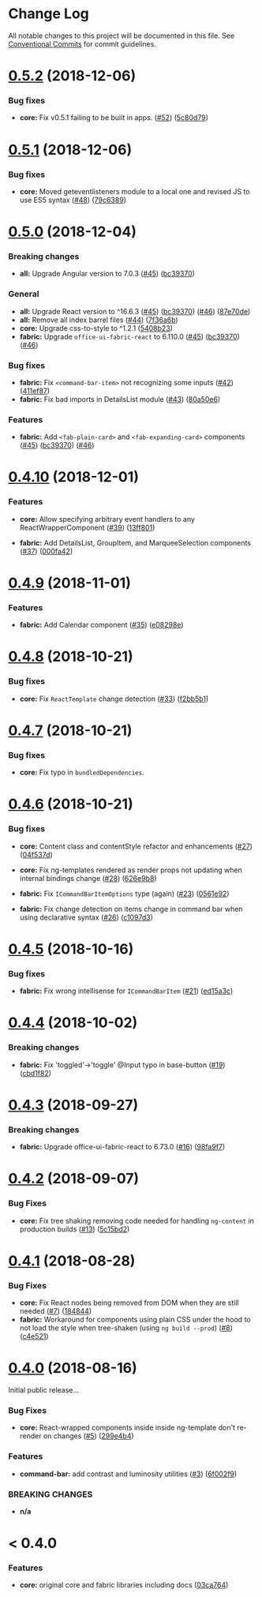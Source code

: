 # Change Log

All notable changes to this project will be documented in this file.
See [Conventional Commits](https://conventionalcommits.org) for commit guidelines.

<a name="0.5.2"></a>

# [0.5.2](https://github.com/Microsoft/angular-react/compare/v0.5.1...v0.5.2) (2018-12-06)

### Bug fixes

- **core:** Fix v0.5.1 failing to be built in apps. ([#52](https://github.com/Microsoft/angular-react/pull/52)) ([5c80d79](https://github.com/Microsoft/angular-react/commit/5c80d797a51630a348c241572d6686df6c4f3f71))

<a name="0.5.1"></a>

# [0.5.1](https://github.com/Microsoft/angular-react/compare/v0.5.0...v0.5.1) (2018-12-06)

### Bug fixes

- **core:** Moved geteventlisteners module to a local one and revised JS to use ES5 syntax ([#48](https://github.com/Microsoft/angular-react/pull/48)) ([79c6389](https://github.com/Microsoft/angular-react/commit/79c63899c7d2b882b90c092d929758ad8707f24d))

<a name="0.5.0"></a>

# [0.5.0](https://github.com/Microsoft/angular-react/compare/v0.4.10...v0.5.0) (2018-12-04)

### Breaking changes

- **all:** Upgrade Angular version to 7.0.3 ([#45](https://github.com/Microsoft/angular-react/pull/45)) ([bc39370](https://github.com/Microsoft/angular-react/commit/bc393707bdfb9f163b2e718702e35f0fb4ff25c3))

### General

- **all:** Upgrade React version to ^16.6.3 ([#45](https://github.com/Microsoft/angular-react/pull/45)) ([bc39370](https://github.com/Microsoft/angular-react/commit/bc393707bdfb9f163b2e718702e35f0fb4ff25c3)) ([#46](https://github.com/Microsoft/angular-react/pull/46)) ([87e70de](https://github.com/Microsoft/angular-react/commit/87e70de0cee459c69c914e2f723b4e647e3f466f))
- **all:** Remove all index barrel files ([#44](https://github.com/Microsoft/angular-react/pull/44)) ([7f36a6b](https://github.com/Microsoft/angular-react/commit/7f36a6b47e77c70d53cc4290e53a1a8329d44467))
- **core:** Upgrade css-to-style to ^1.2.1 ([5408b23](https://github.com/Microsoft/angular-react/commit/5408b238c2e3903a7417b6a2fd2e8c82bd94b0f1))
- **fabric:** Upgrade `office-ui-fabric-react` to 6.110.0 ([#45](https://github.com/Microsoft/angular-react/pull/45)) ([bc39370](https://github.com/Microsoft/angular-react/commit/bc393707bdfb9f163b2e718702e35f0fb4ff25c3)) ([#46](https://github.com/Microsoft/angular-react/pull/46))

### Bug fixes

- **fabric:** Fix `<command-bar-item>` not recognizing some inputs ([#42](https://github.com/Microsoft/angular-react/pull/42)) ([411ef87](https://github.com/Microsoft/angular-react/commit/411ef8730e7e2d984e1a86f03f8603dfb335f499))
- **fabric:** Fix bad imports in DetailsList module ([#43](https://github.com/Microsoft/angular-react/pull/43)) ([80a50e6](https://github.com/Microsoft/angular-react/commit/80a50e69942c6e679ecdb3c4f0fa2621932231c4))

### Features

- **fabric:** Add `<fab-plain-card>` and `<fab-expanding-card>` components ([#45](https://github.com/Microsoft/angular-react/pull/45)) ([bc39370](https://github.com/Microsoft/angular-react/commit/bc393707bdfb9f163b2e718702e35f0fb4ff25c3)) ([#46](https://github.com/Microsoft/angular-react/pull/46))

<!-- ### Features

- **core:** Allow specifying arbitrary event handlers to any ReactWrapperComponent ([#39](https://github.com/Microsoft/angular-react/pull/39)) ([13ff801](https://github.com/Microsoft/angular-react/commit/13ff801cc780ff3350ded56cb696d365c51ea4ee))

- **fabric:** Add DetailsList, GroupItem, and MarqueeSelection components ([#37](https://github.com/Microsoft/angular-react/pull/37)) ([000fa42](https://github.com/Microsoft/angular-react/commit/000fa4284fd1bbdd2c0c60d8d75b0fa1b3214ea4))
-->

<a name="0.4.10"></a>

# [0.4.10](https://github.com/Microsoft/angular-react/compare/v0.4.9...v0.4.10) (2018-12-01)

### Features

- **core:** Allow specifying arbitrary event handlers to any ReactWrapperComponent ([#39](https://github.com/Microsoft/angular-react/pull/39)) ([13ff801](https://github.com/Microsoft/angular-react/commit/13ff801cc780ff3350ded56cb696d365c51ea4ee))

- **fabric:** Add DetailsList, GroupItem, and MarqueeSelection components ([#37](https://github.com/Microsoft/angular-react/pull/37)) ([000fa42](https://github.com/Microsoft/angular-react/commit/000fa4284fd1bbdd2c0c60d8d75b0fa1b3214ea4))

<a name="0.4.9"></a>

# [0.4.9](https://github.com/Microsoft/angular-react/compare/v0.4.8...v0.4.9) (2018-11-01)

### Features

- **fabric:** Add Calendar component ([#35](https://github.com/Microsoft/angular-react/pull/35)) ([e08298e](https://github.com/Microsoft/angular-react/commit/e08298eb5eae6bb3ededdc117c9ab4d280e20db4))

<a name="0.4.8"></a>

# [0.4.8](https://github.com/Microsoft/angular-react/compare/v0.4.7...v0.4.8) (2018-10-21)

### Bug fixes

- **core:** Fix `ReactTemplate` change detection ([#33](https://github.com/Microsoft/angular-react/pull/33)) ([f2bb5b1](https://github.com/Microsoft/angular-react/commit/f2bb5b17382ab4175f8bf4848e0655b06f2d279a))

<a name="0.4.7"></a>

# [0.4.7](https://github.com/Microsoft/angular-react/compare/v0.4.6...v0.4.7) (2018-10-21)

### Bug fixes

- **core:** Fix typo in `bundledDependencies`.

<a name="0.4.6"></a>

# [0.4.6](https://github.com/Microsoft/angular-react/compare/v0.4.5...v0.4.6) (2018-10-21)

### Bug fixes

- **core:** Content class and contentStyle refactor and enhancements ([#27](https://github.com/Microsoft/angular-react/pull/27)) ([04f537d](https://github.com/Microsoft/angular-react/commit/04f537d432370c0da4f9afa91b8b4172a8c6df3d))
- **core:** Fix ng-templates rendered as render props not updating when internal bindings change ([#28](https://github.com/Microsoft/angular-react/pull/28)) ([626e9b8](https://github.com/Microsoft/angular-react/commit/626e9b8d7c84f049862cf6b26d9c1a8c334e732c))

- **fabric:** Fix `ICommandBarItemOptions` type (again) ([#23](https://github.com/Microsoft/angular-react/pull/23)) ([0561e92](https://github.com/Microsoft/angular-react/commit/0561e921fb5c4bf40da9fd252973f87249da97fc))
- **fabric:** Fix change detection on items change in command bar when using declarative syntax ([#26](https://github.com/Microsoft/angular-react/pull/26)) ([c1097d3](https://github.com/Microsoft/angular-react/commit/c1097d379017b310495935011899ea640d4d6d4e))

<a name="0.4.5"></a>

# [0.4.5](https://github.com/Microsoft/angular-react/compare/v0.4.4...v0.4.5) (2018-10-16)

### Bug fixes

- **fabric:** Fix wrong intellisense for `ICommandBarItem` ([#21](https://github.com/Microsoft/angular-react/pull/21)) ([ed15a3c](https://github.com/Microsoft/angular-react/commit/ed15a3c2bfbeb28b8b2def33b1098ac5b13c42fe))

<a name="0.4.4"></a>

# [0.4.4](https://github.com/Microsoft/angular-react/compare/v0.4.3...v0.4.4) (2018-10-02)

### Breaking changes

- **fabric:** Fix 'toggled'->'toggle' @Input typo in base-button ([#19](https://github.com/Microsoft/angular-react/pull/19)) ([cbd1f82](https://github.com/Microsoft/angular-react/commit/cbd1f82))

<a name="0.4.3"></a>

# [0.4.3](https://github.com/Microsoft/angular-react/compare/v0.4.2...v0.4.3) (2018-09-27)

### Breaking changes

- **fabric:** Upgrade office-ui-fabric-react to 6.73.0 ([#16](https://github.com/Microsoft/angular-react/issues/16)) ([98fa9f7](https://github.com/Microsoft/angular-react/commit/98fa9f7))

<a name="0.4.2"></a>

# [0.4.2](https://github.com/Microsoft/angular-react/compare/v0.4.1...v0.4.2) (2018-09-07)

### Bug Fixes

- **core:** Fix tree shaking removing code needed for handling `ng-content` in production builds ([#13](https://github.com/Microsoft/angular-react/issues/13)) ([5c15bd2](https://github.com/Microsoft/angular-react/commit/5c15bd2))

<a name="0.4.1"></a>

# [0.4.1](https://github.com/Microsoft/angular-react/compare/v0.4.0...v0.4.1) (2018-08-28)

### Bug Fixes

- **core:** Fix React nodes being removed from DOM when they are still needed ([#7](https://github.com/Microsoft/angular-react/issues/7)) ([184844](https://github.com/Microsoft/angular-react/commit/184844))
- **fabric:** Workaround for components using plain CSS under the hood to not load the style when tree-shaken (using `ng build --prod`) ([#8](https://github.com/Microsoft/angular-react/issues/8)) ([c4e521](https://github.com/Microsoft/angular-react/commit/c4e521))

<a name="0.4.0"></a>

# [0.4.0](https://github.com/Microsoft/angular-react/compare/03ca764...v0.4.0) (2018-08-16)

Initial public release...

### Bug Fixes

- **core:** React-wrapped components inside inside ng-template don't re-render on changes ([#5](https://github.com/Microsoft/angular-react/issues/5)) ([299e4b4](https://github.com/Microsoft/angular-react/commit/299e4b4))

### Features

- **command-bar:** add contrast and luminosity utilities ([#3](https://github.com/Microsoft/angular-react/issues/3)) ([6f002f9](https://github.com/Microsoft/angular-react/commit/6f002f9))

### BREAKING CHANGES

- **n/a**

<a name="<0.4.0"></a>

# < 0.4.0

### Features

- **core:** original core and fabric libraries including docs ([03ca764](https://github.com/Microsoft/angular-react/commit/03ca764))

